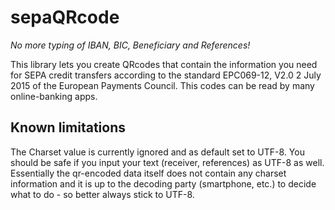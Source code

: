 # sepaQRcode
*No more typing of IBAN, BIC, Beneficiary and References!*

This library lets you create QRcodes that contain the information you need for SEPA credit transfers according to the standard EPC069-12, V2.0 2 July 2015 of the European Payments Council. This codes can be read by many online-banking apps.

## Known limitations

The Charset value is currently ignored and as default set to UTF-8. You should be safe if you input your text (receiver, references) as UTF-8 as well. Essentially the qr-encoded data itself does not contain any charset information and it is up to the decoding party (smartphone, etc.) to decide what to do - so better always stick to UTF-8.
